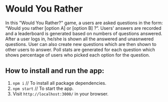 # Would You Rather

In this "Would You Rather?" game, a users are asked questions in the form: “Would you rather [option A] or [option B] ?”. Users' answers are recorded and a leaderboard is generated based on numbers of questions answered. After a user logs in, he/she is shown all the answered and unasnwered questions. User can also create new questions which are then shown to other users to answer. Poll stats are generated for each question which shows percentage of users who picked each option for the question.

## How to install and run the app:
1. `npm i`  // To install all package dependencies.
2. `npm start`  // To start the app.
3. Visit `http://localhost:3000/` in your browser.
